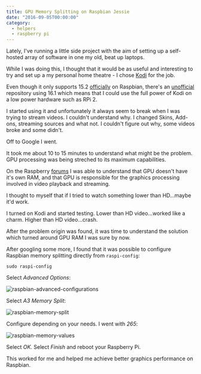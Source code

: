 ```yaml
---
title: GPU Memory Splitting on Raspbian Jessie
date: "2016-09-05T00:00:00"
category:
  - helpers
  - raspberry pi
---
```


Lately, I've running a little side project with the aim of setting up a self-hosted array of software in one my old, beat up laptops.

While I was doing this, I thought that it would be as useful and interesting to try and set up a my personal home theatre - I chose [Kodi](https://kodi.tv/) for the job.

Even though it only supports 15.2 [officially](http://kodi.wiki/view/HOW-TO:Install_Kodi_on_Raspberry_Pi) on Raspbian, there's an [unofficial](https://mtantawy.com/quick-tip-how-to-update-to-latest-kodi-16-jarvis-on-raspberry-pi/) repository using 16.1 which means that I could use the full power of Kodi on a low power hardware such as RPi 2.

I started using it and unfortunately it always seem to break when I was trying to stream videos. I couldn't understand why. I changed Skins, Add-ons, streaming sources and what not. I couldn't figure out why, some videos broke and some didn't.

Off to Google I went.

It took me about 10 to 15 minutes to understand what might be the problem. GPU processing was being streched to its maximum capabilities.

On the Raspberry [forums](https://www.raspberrypi.org/forums/viewtopic.php?f=91&t=58245) I was able to understand that GPU doesn't have it's own RAM, and that GPU is responsible for the graphics processing involved in video playback and streaming.

I thought to myself that if I tried to watch something lower than HD...maybe it'd work.

I turned on Kodi and started testing. Lower than HD video...worked like a charm. Higher than HD video...crash.

After the problem origin was found, it was time to understand the solution which turned around GPU RAM I was sure by now.

After googling some more, I found that it was possible to configure Raspbian memory splitting directly from `raspi-config`:

`sudo raspi-config`

Select _Advanced Options_:

![raspbian-advanced-configurations](/images/1473110638.png)

Select _A3 Memory Split_:

![raspbian-memory-split](/images/1473110890.png)

Configure depending on your needs. I went with _265_:

![raspbian-memory-values](/images/1473111017.png)

Select _OK_. Select _Finish_ and reboot your Raspberry Pi.

This worked for me and helped me achieve better graphics performance on Raspbian.
